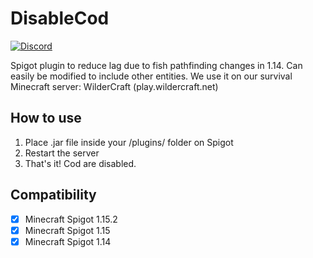 # DisableCod
[![Discord](https://img.shields.io/discord/272499714048524288.svg?logo=discord)](https://discord.gg/h8N4rrV)

Spigot plugin to reduce lag due to fish pathfinding changes in 1.14. Can easily be modified to include other entities. We use it on our survival Minecraft server: WilderCraft (play.wildercraft.net)

## How to use

1. Place .jar file inside your /plugins/ folder on Spigot
2. Restart the server
3. That's it! Cod are disabled.

## Compatibility

- [x] Minecraft Spigot 1.15.2
- [x] Minecraft Spigot 1.15
- [x] Minecraft Spigot 1.14
